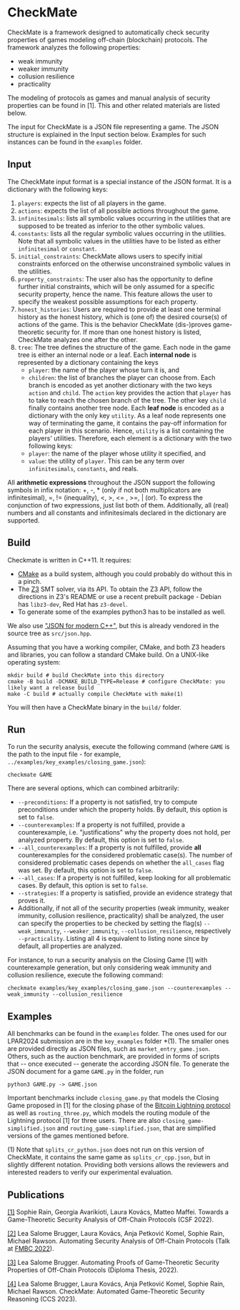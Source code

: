 # CheckMate

CheckMate is a framework designed to automatically check security properties of games modeling off-chain (blockchain) protocols.
The framework analyzes the following properties:

* weak immunity
* weaker immunity
* collusion resilience
* practicality

The modeling of protocols as games and manual analysis of security properties can be found in [1].
This and other related materials are listed below.

The input for CheckMate is a JSON file representing a game. The JSON structure is explained in the Input section below.
Examples for such instances can be found in the `examples` folder.

## Input

The CheckMate input format is a special instance of the JSON format. It is a dictionary with the following keys:

1. `players`: expects the list of all players in the game.
2. `actions`: expects the list of all possible actions throughout the game.
3. `infinitesimals`: lists all symbolic values occurring in the utilities that are supposed to be treated as inferior to the other symbolic values.
4. `constants`: lists all the regular symbolic values occurring in the utilities. Note that all symbolic values in the utilities have to be listed as either `infinitesimal` or `constant`.
5. `initial_constraints`: CheckMate allows users to specify initial constraints enforced on the otherwise unconstrained symbolic values in the utilities.
6. `property_constraints`: The user also has the opportunity to define further initial constraints, which will be only assumed for a specific security property, hence the name. This feature allows the user to specify the weakest possible assumptions for each property.
7. `honest_histories`: Users are required to provide at least one terminal history as the honest history, which is (one of) the desired course(s) of actions of the game. This is the behavior CheckMate (dis-)proves game-theoretic security for. If more than one honest history is listed, CheckMate analyzes one after the other.
8. `tree`:  The tree defines the structure of the game. Each node in the game tree is either an internal node or a leaf. Each **internal node** is represented by a dictionary containing the keys
    * `player`: the name of the player whose turn it is, and
    * `children`: the list of branches the player can choose from. Each branch is encoded as yet another dictionary with the two keys `action` and `child`. The `action` key provides the action that `player` has to take to reach the chosen branch of the tree. The other key `child` finally contains another tree node.
Each **leaf node** is encoded as a dictionary with the only key `utility`. As a leaf node represents one way of terminating the game, it contains the pay-off information for each player in this scenario. Hence, `utility` is a list containing the players' utilities. Therefore, each element is a dictionary with the two following keys:
    * `player`: the name of the player whose utility it specified, and
    * `value`: the utility of `player`. This can be any term over `infinitesimals`, `constants`, and reals.

All **arithmetic expressions** throughout the JSON support the following symbols in infix notation: +, -, * (only if not both multiplicators are infinitesimal), =, != (inequality), <, >, <= , >=, | (or). To express the conjunction of two expressions, just list both of them. Additionally, all (real) numbers and all constants and infinitesimals declared in the dictionary are supported.

## Build

Checkmate is written in C++11. It requires:

* [CMake](https://cmake.org/) as a build system, although you could probably do without this in a pinch.
* The [Z3](https://github.com/Z3Prover/z3) SMT solver, via its API. To obtain the Z3 API, follow the directions in Z3's README or use a recent prebuilt package - Debian has `libz3-dev`, Red Hat has `z3-devel`.
* To generate some of the examples python3 has to be installed as well.

We also use ["JSON for modern C++"](https://json.nlohmann.me/), but this is already vendored in the source tree as `src/json.hpp`.

Assuming that you have a working compiler, CMake, and both Z3 headers and libraries, you can follow a standard CMake build. On a UNIX-like operating system:

```shell
mkdir build # build CheckMate into this directory
cmake -B build -DCMAKE_BUILD_TYPE=Release # configure CheckMate: you likely want a release build
make -C build # actually compile CheckMate with make(1)
```

You will then have a CheckMate binary in the `build/` folder.

## Run

To run the security analysis, execute the following command (where `GAME` is the path to the input file - for example, `../examples/key_examples/closing_game.json`):

```shell
checkmate GAME
```

There are several options, which can combined arbitrarily:

* `--preconditions`: If a property is not satisfied, try to compute preconditions under which the property holds. By default, this option is set to `false`.
* `--counterexamples`: If a property is not fulfilled, provide a counterexample, i.e. "justifications" why the property does not hold, per analyzed property.  By default, this option is set to `false`.
* `--all_counterexamples`: If a property is not fulfilled, provide **all** counterexamples for the considered problematic case(s). The number of considered problematic cases depends on whether the `all_cases` flag was set. By default, this option is set to `false`.
* `--all_cases`: If a property is not fulfilled, keep looking for all problematic cases. By default, this option is set to `false`.
* `--strategies`: If a property is satisfied, provide an evidence strategy that proves it.
* Additionally, if not all of the security properties (weak immunity, weaker immunity, collusion resilience, practicality) shall be analyzed, the user can specify the properties to be checked by setting the flag(s) `--weak_immunity`, `--weaker_immunity`, `--collusion_resilience`, respectively `--practicality`. Listing all 4 is equivalent to listing none since by default, all properties are analyzed.

For instance, to run a security analysis on the Closing Game [1] with counterexample generation, but only considering weak immunity and collusion resilience, execute the following command:

```shell
checkmate examples/key_examples/closing_game.json --counterexamples --weak_immunity --collusion_resilience
```

## Examples

All benchmarks can be found in the `examples` folder. The ones used for our LPAR2024 submission are in the `key_examples` folder *(1).
The smaller ones are provided directly as JSON files, such as `market_entry_game.json`. Others, such as the auction benchmark, are provided in forms of scripts that -- once executed -- generate the according JSON file. To generate the JSON document for a game `GAME.py` in the folder, run

```shell
python3 GAME.py -> GAME.json
```

Important benchmarks include `closing_game.py` that models the Closing Game proposed in [1] for the closing phase of the [Bitcoin Lightning protocol](https://lightning.network/lightning-network-paper.pdf) as well as `routing_three.py`, which models the routing module of the Lightning protocol [1] for three users. There are also `closing_game-simplified.json` and  `routing_game-simplified.json`, that are simplified versions of the games mentioned before.

(1) Note that `splits_cr_python.json` does not run on this version of CheckMate, it contains the same game as `splits_cr_cpp.json`, but in slightly different notation. Providing both versions allows the reviewers and interested readers to verify our experimental evaluation.

## Publications

[[1]](https://doi.org/10.48550/arXiv.2109.07429) Sophie Rain, Georgia Avarikioti, Laura Kovács, Matteo Maffei.
Towards a Game-Theoretic Security Analysis of Off-Chain Protocols (CSF 2022).

[[2]](https://easychair.org/smart-program/FLoC2022/FMBC-2022-08-11.html#talk:201081) Lea Salome Brugger, Laura Kovács, Anja Petković Komel, Sophie Rain, Michael Rawson.
Automating Security Analysis of Off-Chain Protocols (Talk at [FMBC 2022](https://fmbc.gitlab.io/2022/)).

[[3]](https://doi.org/10.34726/hss.2022.104340) Lea Salome Brugger.
Automating Proofs of Game-Theoretic Security Properties of Off-Chain Protocols (Diploma Thesis, 2022).

[[4]](https://dl.acm.org/doi/10.1145/3576915.3623183) Lea Salome Brugger, Laura Kovács, Anja Petković Komel, Sophie Rain, Michael Rawson.
CheckMate: Automated Game-Theoretic Security Reasoning (CCS 2023).
